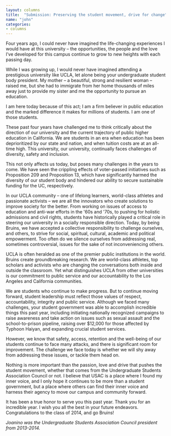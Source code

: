 ```yaml
---
layout: columns
title:  "Submission: Preserving the student movement, drive for change"
name: "john"
categories:
- columns
---
```


Four years ago, I could never have imagined the life-changing experiences I would have at this university – the opportunities, the people and the love I’ve developed for this campus continue to grow to new heights with each passing day.


While I was growing up, I would never have imagined attending a prestigious university like UCLA, let alone being your undergraduate student body president. My mother – a beautiful, strong and resilient woman – raised me, but she had to immigrate from her home thousands of miles away just to provide my sister and me the opportunity to pursue an education.

I am here today because of this act; I am a firm believer in public education and the marked difference it makes for millions of students. I am one of those students.

These past four years have challenged me to think critically about the direction of our university and the current trajectory of public higher education in California. We are students in an era when education has been deprioritized by our state and nation, and when tuition costs are at an all-time high. This university, our university, continually faces challenges of diversity, safety and inclusion.

This not only affects us today, but poses many challenges in the years to come. We have seen the crippling effects of voter-passed initiatives such as Proposition 209 and Proposition 13, which have significantly harmed the diversity of our student body and hindered our ability to secure sustainable funding for the UC, respectively.

In our UCLA community – one of lifelong learners, world-class athletes and passionate activists – we are all the innovators who create solutions to improve society for the better. From working on issues of access to education and anti-war efforts in the '60s and '70s, to pushing for holistic admissions and civil rights, students have historically played a critical role in steering our university in a socially responsible direction. Today, by being Bruins, we have accepted a collective responsibility to challenge ourselves, and others, to strive for social, spiritual, cultural, academic and political empowerment. Too often do we silence ourselves from addressing real, sometimes controversial, issues for the sake of not inconveniencing others.

UCLA is often heralded as one of the premier public institutions in the world. Bruins create groundbreaking research. We are world-class athletes, top scholars and activists who are changing the conversations both inside and outside the classroom. Yet what distinguishes UCLA from other universities is our commitment to public service and our accountability to the Los Angeles and California communities.

We are students who continue to make progress. But to continue moving forward, student leadership must reflect those values of respect, accountability, integrity and public service. Although we faced many challenges, your student government was able to accomplish incredible things this past year, including initiating nationally recognized campaigns to raise awareness and take action on issues such as sexual assault and the school-to-prison pipeline, raising over $12,000 for those affected by Typhoon Haiyan, and expanding crucial student services.

However, we know that safety, access, retention and the well-being of our students continue to face many attacks, and there is significant room for improvement. The challenge we face today is whether we will shy away from addressing these issues, or tackle them head on.


Nothing is more important than the passion, love and drive that pushes the student movement, whether that comes from the Undergraduate Students Association Council or not. I believe that USAC is a place where I found my inner voice, and I only hope it continues to be more than a student government, but a place where others can find their inner voice and harness their agency to move our campus and community forward.


It has been a true honor to serve you this past year. Thank you for an incredible year. I wish you all the best in your future endeavors. Congratulations to the class of 2014, and go Bruins!

*Joanino was the Undergraduate Students Association Council president from 2013-2014.*
